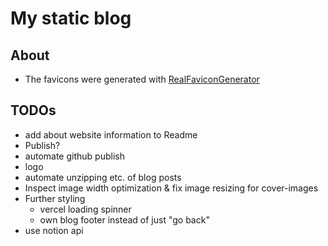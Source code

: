 # My static blog

## About

- The favicons were generated with [RealFaviconGenerator](https://realfavicongenerator.net/)

## TODOs

- add about website information to Readme
- Publish?
- automate github publish
- logo
- automate unzipping etc. of blog posts
- Inspect image width optimization & fix image resizing for cover-images
- Further styling
  - vercel loading spinner
  - own blog footer instead of just "go back"
- use notion api
